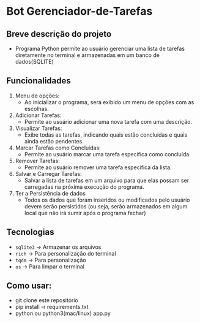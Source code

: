 # Bot Gerenciador-de-Tarefas

## Breve descrição do projeto

- Programa Python permite ao usuário gerenciar uma lista de tarefas diretamente no terminal e armazenadas em um banco de dados(SQLITE)

## Funcionalidades

1. Menu de opções:
   - Ao inicializar o programa, será exibido um menu de opções com as escolhas.
2. Adicionar Tarefas:
   - Permite ao usuário adicionar uma nova tarefa com uma descrição.
3. Visualizar Tarefas:
   - Exibe todas as tarefas, indicando quais estão concluídas e quais ainda estão pendentes.
4. Marcar Tarefas como Concluídas:
   - Permite ao usuário marcar uma tarefa específica como concluída.
5. Remover Tarefas:
   - Permite ao usuário remover uma tarefa específica da lista.
6. Salvar e Carregar Tarefas:
   - Salvar a lista de tarefas em um arquivo para que elas possam ser carregadas na próxima execução do programa.
7. Ter a Persistência de dados
   - Todos os dados que foram inseridos ou modificados pelo usuário devem serão persistidos (ou seja, serão armazenados em algum local que não irá sumir após o programa fechar)

## Tecnologias

  - `sqlite3` -> Armazenar os arquivos
  - `rich` -> Para personalização do terminal
  - `tqdm` -> Para personalização
  - `os` -> Para limpar o terminal 


## Como usar: 
   - git clone este repositório
   - pip install -r requirements.txt
   - python ou python3(mac/linux) app.py
